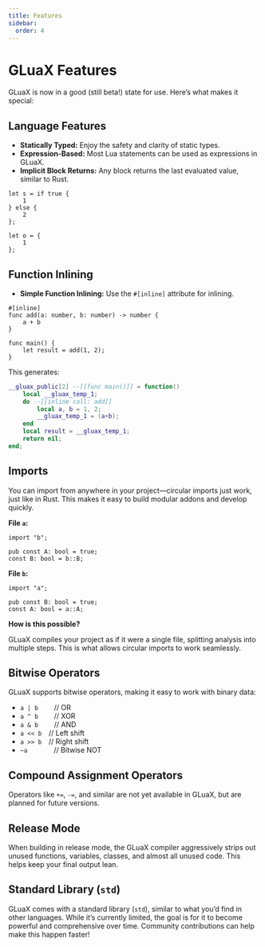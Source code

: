 ```yaml
---
title: Features
sidebar:
  order: 4
---
```


# GLuaX Features

GLuaX is now in a good (still beta!) state for use. Here’s what makes it special:

## Language Features

- **Statically Typed:** Enjoy the safety and clarity of static types.
- **Expression-Based:** Most Lua statements can be used as expressions in GLuaX.
- **Implicit Block Returns:** Any block returns the last evaluated value, similar to Rust.

```gluax
let s = if true {
    1
} else {
    2
};

let o = {
    1
};
```

## Function Inlining

- **Simple Function Inlining:** Use the `#[inline]` attribute for inlining.

```gluax
#[inline]
func add(a: number, b: number) -> number {
    a + b
}

func main() {
    let result = add(1, 2);
}
```

This generates:

```lua
__gluax_public[2] --[[func main()]] = function()
    local __gluax_temp_1;
    do --[[inline call: add]]
        local a, b = 1, 2;
        __gluax_temp_1 = (a+b);
    end
    local result = __gluax_temp_1;
    return nil;
end;
```

## Imports

You can import from anywhere in your project—circular imports just work, just like in Rust. This makes it easy to build modular addons and develop quickly.

**File `a`:**

```gluax
import "b";

pub const A: bool = true;
const B: bool = b::B;
```

**File `b`:**

```gluax
import "a";

pub const B: bool = true;
const A: bool = a::A;
```

**How is this possible?**

GLuaX compiles your project as if it were a single file, splitting analysis into multiple steps. This is what allows circular imports to work seamlessly.

## Bitwise Operators

GLuaX supports bitwise operators, making it easy to work with binary data:

- `a | b`   // OR
- `a ^ b`   // XOR
- `a & b`   // AND
- `a << b`  // Left shift
- `a >> b`  // Right shift
- `~a`     // Bitwise NOT

## Compound Assignment Operators

Operators like `+=`, `-=`, and similar are not yet available in GLuaX, but are planned for future versions.

## Release Mode

When building in release mode, the GLuaX compiler aggressively strips out unused functions, variables, classes, and almost all unused code. This helps keep your final output lean.

## Standard Library (`std`)

GLuaX comes with a standard library (`std`), similar to what you’d find in other languages. While it’s currently limited, the goal is for it to become powerful and comprehensive over time. Community contributions can help make this happen faster!

